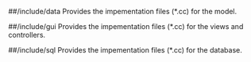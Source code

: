 ##/include/data
  Provides the impementation files (*.cc) for the model.

##/include/gui
  Provides the impementation files (*.cc) for the views and controllers.
  
##/include/sql
  Provides the impementation files (*.cc) for the database.
